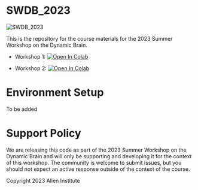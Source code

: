 # SWDB_2023
![SWDB_2023](/resources/cropped-SummerWorkshop_Header.png)

This is the repository for the course materials for the 2023 Summer Workshop on the Dynamic Brain.

* Workshop 1: <a target="_blank" href="https://colab.research.google.com/github/shailajaAkella/swdb_2023/blob/main/Day4_workshops/Workshop1.ipynb">
  <img src="https://colab.research.google.com/assets/colab-badge.svg" alt="Open In Colab"/>
</a>


* Workshop 2: <a target="_blank" href="https://colab.research.google.com/github/shailajaAkella/swdb_2023/blob/main/Day4_workshops/Workshop2.ipynb">
  <img src="https://colab.research.google.com/assets/colab-badge.svg" alt="Open In Colab"/>
</a>

# Environment Setup

To be added

# Support Policy

We are releasing this code as part of the 2023 Summer Workshop on the Dynamic Brain and will only be supporting and developing it for the context of this workshop. The community is welcome to submit issues, but you should not expect an active response outside of the context of the course.

Copyright 2023 Allen Institute
